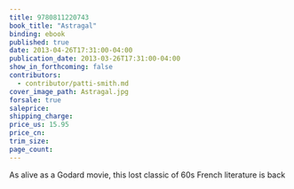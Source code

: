 ```yaml
---
title: 9780811220743
book_title: "Astragal"
binding: ebook
published: true
date: 2013-04-26T17:31:00-04:00
publication_date: 2013-03-26T17:31:00-04:00
show_in_forthcoming: false
contributors:
  - contributor/patti-smith.md
cover_image_path: Astragal.jpg
forsale: true
saleprice:
shipping_charge:
price_us: 15.95
price_cn:
trim_size:
page_count:
---
```

As alive as a Godard movie, this lost classic of 60s French literature is back

